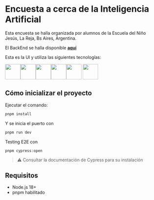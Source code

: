 

# Encuesta a cerca de la Inteligencia Artificial
Esta encuesta se halla organizada por alumnos de la Escuela del Niño Jesús, La Reja, Bs Aires, Argentina.

El BackEnd se halla disponible <a href="https://github.com/Mateo-amateur/encuesta-AI-api/tree/master" target="_blank">**aquí**</a>

Esta es la UI y utiliza las siguientes tecnologías:

   <img src="https://imgs.search.brave.com/iNThpdpRFbAWLNVz2jLCbrYRoYB7jt2gYLd26t-v7DI/rs:fit:500:0:0:0/g:ce/aHR0cHM6Ly91cGxv/YWQud2lraW1lZGlh/Lm9yZy93aWtpcGVk/aWEvY29tbW9ucy90/aHVtYi82LzYxL0hU/TUw1X2xvZ29fYW5k/X3dvcmRtYXJrLnN2/Zy8yMjBweC1IVE1M/NV9sb2dvX2FuZF93/b3JkbWFyay5zdmcu/cG5n" width="50px"/><img src="https://imgs.search.brave.com/344EhT2dahSKLZLsA9XdISFXO4RbOaBcldViJtccd-o/rs:fit:500:0:0:0/g:ce/aHR0cHM6Ly91cGxv/YWQud2lraW1lZGlh/Lm9yZy93aWtpcGVk/aWEvY29tbW9ucy90/aHVtYi82LzYyL0NT/UzNfbG9nby5zdmcv/MjIwcHgtQ1NTM19s/b2dvLnN2Zy5wbmc" width="50px"/><img src="https://vitejs.dev/logo.svg" width="50px"/><img src="https://imgs.search.brave.com/uEPX2EFUY-kO7zk0sZ6gKj8DrxOm9rRX9zDn1KcZ930/rs:fit:860:0:0:0/g:ce/aHR0cHM6Ly91cGxv/YWQud2lraW1lZGlh/Lm9yZy93aWtpcGVk/aWEvY29tbW9ucy90/aHVtYi8zLzMwL1Jl/YWN0X0xvZ29fU1ZH/LnN2Zy8yMjBweC1S/ZWFjdF9Mb2dvX1NW/Ry5zdmcucG5n" width="50px"/><img src="https://www.cypress.io/apple-touch-icon.png" width="50px"/> <img src="https://simplecss.org/assets/images/favicon.png" width="50px"/>  

  ## Cómo inicializar el proyecto
  Ejecutar el comando:
  ```cmd
pnpm install
```

Y se inicia el puerto con
  ```cmd
pnpm run dev
```

Testing E2E con
  ```cmd
pnpm cypress:open
```
> :warning: Consultar la documentación de Cypress para su instalación

## Requisitos

 - Node.js 18+
 - pnpm habilitado
